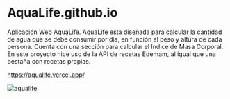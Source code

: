 # AquaLife.github.io

Aplicación Web AquaLife.
AquaLife esta diseñada para calcular la cantidad de agua que se debe consumir por día, en función al peso y altura de 
cada persona.
Cuenta con una sección para calcular el Indice de Masa Corporal. 
En este proyecto hice uso de la API de recetas Edemam, al igual que una pestaña con recetas propias.

https://aqualife.vercel.app/

![aqualife](https://user-images.githubusercontent.com/99261724/167211416-9a4bc5d5-0899-484b-8dfd-be6ca29c1905.png)
